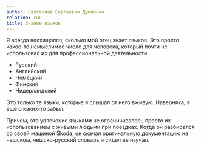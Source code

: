 ```yaml
---
author: Святослав Сергеевич Думченко
relation: сын
title: Знание языков
---
```


Я всегда восхищался, сколько мой отец знает языков. Это просто какое-то немыслимое число для человека, который почти не использовал их для профессиональной деятельности:
- Русский
- Английский
- Немецкий
- Финский
- Нидерландский

Это только те языки, которые я слышал от него вживую. Наверняка, я еще о каких-то забыл.

Причем, это увлечение языками не ограничивалось просто их использованием с живыми людьми при поездках.
Когда он разбирался со своей машиной Škoda, он скачал оригинальную документацию на чешском,
чешско-русский словарь и сидел ее изучал.
